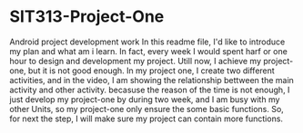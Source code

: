 # SIT313-Project-One
Android project development work
In this readme file, I'd like to introduce my plan and what am i learn. 
In fact, every week I would spent harf or one hour to design and development my project. 
Utill now, I achieve my project-one, but it is not good enough. 
In my project one, I create two different activities, and in the video, I am showing the relationship bettween the main activity and other activity.
becasuse the reason of the time is not enough, I just develop my project-one by during two week, and I am busy with my other Units, so my project-one only ensure the some basic functions.
So, for next the step, I will make sure my project can contain more functions. 
